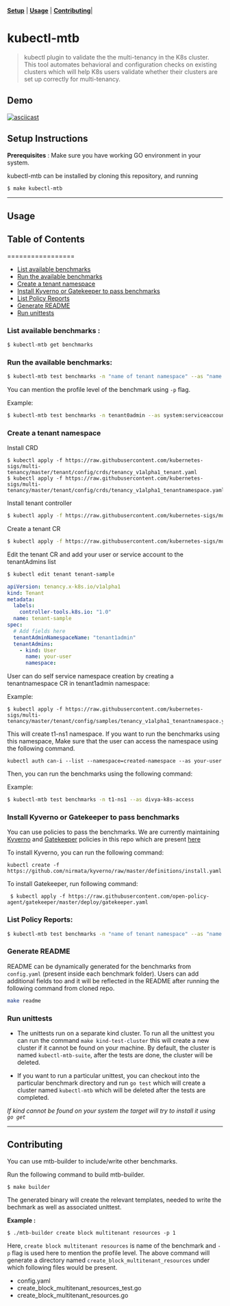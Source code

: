 **[Setup](#setup-instructions)** |
**[Usage](#usage)** |
**[Contributing](#contributing)**|

# kubectl-mtb
> kubectl plugin to validate the the multi-tenancy in the K8s cluster.
> This tool automates behavioral and configuration checks on existing clusters which will help K8s users validate whether their
clusters are set up correctly for multi-tenancy.

## Demo
[![asciicast](https://asciinema.org/a/YHqiNLWhpy596myFUCdghetwL.svg)](https://asciinema.org/a/YHqiNLWhpy596myFUCdghetwL)

## Setup Instructions

**Prerequisites** : Make sure you have working GO environment in your system.

kubectl-mtb can be installed by cloning this repository, and running

```bash 
$ make kubectl-mtb
```
<hr>

## Usage

## Table of Contents
=================
* [List available benchmarks](#list-available-benchmarks)
* [Run the available benchmarks](#run-the-available-benchmarks)
* [Create a tenant namespace](#create-a-tenant-namespace)
* [Install Kyverno or Gatekeeper to pass benchmarks](#install-kyverno-or-gatekeeper-to-pass-benchmarks)
* [List Policy Reports](#list-policy-reports)
* [Generate README](#generate-readme)
* [Run unittests](#run-unittests)

### List available benchmarks :

```bash
$ kubectl-mtb get benchmarks
```

### Run the available benchmarks:

```bash
$ kubectl-mtb test benchmarks -n "name of tenant namespace" --as "name of user/service account"
```
You can mention the profile level of the  benchmark using `-p` flag. 

Example: 

```bash
$ kubectl-mtb test benchmarks -n tenant0admin --as system:serviceaccount:tenant0admin:t0-admin0
```

### Create a tenant namespace

Install CRD 

```
$ kubectl apply -f https://raw.githubusercontent.com/kubernetes-sigs/multi-tenancy/master/tenant/config/crds/tenancy_v1alpha1_tenant.yaml
$ kubectl apply -f https://raw.githubusercontent.com/kubernetes-sigs/multi-tenancy/master/tenant/config/crds/tenancy_v1alpha1_tenantnamespace.yaml
```

Install tenant controller 

```bash
$ kubectl apply -f https://raw.githubusercontent.com/kubernetes-sigs/multi-tenancy/master/tenant/config/manager/all_in_one.yaml
```
Create a tenant CR 

```bash
$ kubectl apply -f https://raw.githubusercontent.com/kubernetes-sigs/multi-tenancy/master/tenant/config/samples/tenancy_v1alpha1_tenant.yaml
```

Edit the tenant CR and add your user or service account to the tenantAdmins list

```bash
$ kubectl edit tenant tenant-sample
```

```yaml
apiVersion: tenancy.x-k8s.io/v1alpha1
kind: Tenant
metadata:
  labels:
    controller-tools.k8s.io: "1.0"
  name: tenant-sample
spec:
  # Add fields here
  tenantAdminNamespaceName: "tenant1admin"
  tenantAdmins:
    - kind: User
      name: your-user
      namespace: 
```
User can do self service namespace creation by creating a tenantnamespace CR in tenant1admin namespace:

Example:

```
$ kubectl apply -f https://raw.githubusercontent.com/kubernetes-sigs/multi-tenancy/master/tenant/config/samples/tenancy_v1alpha1_tenantnamespace.yaml
```
This will create t1-ns1 namespace. If you want to run the benchmarks using this namespace, Make sure that the user can access the namespace using the following command. 

```
kubectl auth can-i --list --namespace=created-namespace --as your-user
```

Then, you can run the benchmarks using the following command: 

Example:

```bash
$ kubectl-mtb test benchmarks -n t1-ns1 --as divya-k8s-access
```

### Install Kyverno or Gatekeeper to pass benchmarks

You can use policies to pass the benchmarks. We are currently maintaining [Kyverno](https://github.com/nirmata/kyverno) and [Gatekeeper](https://github.com/open-policy-agent/gatekeeper) policies in this repo which are present [here](https://github.com/kubernetes-sigs/multi-tenancy/tree/master/benchmarks/kubectl-mtb/test/policies)

To install Kyverno, you can run the following command:

```
kubectl create -f https://github.com/nirmata/kyverno/raw/master/definitions/install.yaml
```

To install Gatekeeper, run following command:

```
 $ kubectl apply -f https://raw.githubusercontent.com/open-policy-agent/gatekeeper/master/deploy/gatekeeper.yaml
```


### List Policy Reports:

```bash
$ kubectl-mtb test benchmarks -n "name of tenant namespace" --as "name of user/service account" -o policyreport
``` 

### Generate README

README can be dynamically generated for the benchmarks from `config.yaml` (present inside each benchmark folder).
Users can add additional fields too and it will be reflected in the README after running the following command from cloned
repo. 

```bash
make readme
```

### Run unittests

- The unittests run on a separate kind cluster. To run all the unittest you can run the command `make kind-test-cluster` this will create a new cluster if it cannot be found on your machine. By default, the cluster is named `kubectl-mtb-suite`, after the tests are done, the cluster will be deleted. 

- If you want to run a particular unittest, you can checkout into the particular benchmark directory and run `go test` which will create a cluster named `kubectl-mtb` which will be deleted after the tests are completed. 


*If kind cannot be found on your system the target will try to install it using `go get`*

<hr>
 
## Contributing

You can use mtb-builder to include/write other benchmarks.

Run the following command to build mtb-builder. 

```
$ make builder
```
The generated binary will create the relevant templates, needed to write the bechmark as well as associated unittest.

**Example :**

```
$ ./mtb-builder create block multitenant resources -p 1
```
Here,  `create block multitenant resources` is name of the benchmark and `-p` flag is used here to mention the profile level. The above command will generate a directory named `create_block_multitenant_resources` under which following files would be present.

- config.yaml
- create_block_multitenant_resources_test.go
- create_block_multitenant_resources.go